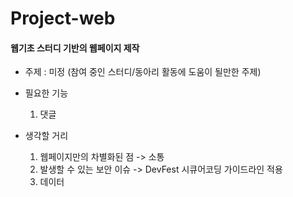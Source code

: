 # Project-web

#### 웹기초 스터디 기반의 웹페이지 제작

- 주제 : 미정 (참여 중인 스터디/동아리 활동에 도움이 될만한 주제)

- 필요한 기능
  1. 댓글

- 생각할 거리
  1. 웹페이지만의 차별화된 점 -> 소통
  2. 발생할 수 있는 보안 이슈 -> DevFest 시큐어코딩 가이드라인 적용
  3. 데이터
